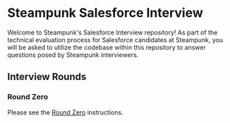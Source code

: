 # Steampunk Salesforce Interview

Welcome to Steampunk's Salesforce Interview repository! As part of the technical evaluation process for Salesforce candidates at Steampunk, you will be asked to utilize the codebase within this repository to answer questions posed by Steampunk interviewers.

## Interview Rounds

### Round Zero

Please see the [Round Zero](instructions/Round_Zero.md) instructions.
